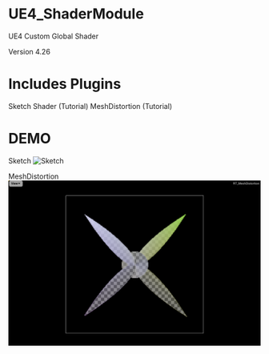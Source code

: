 # UE4_ShaderModule
UE4 Custom Global Shader

Version 4.26


# Includes Plugins
Sketch Shader (Tutorial)
MeshDistortion (Tutorial)

# DEMO
Sketch
![Sketch](Demo/ConstantBuffer.gif)


MeshDistortion
![MeshDistortion](Demo/MeshDistortion.png)

